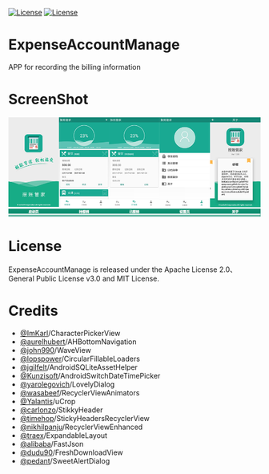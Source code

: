 [![License](https://img.shields.io/badge/license-Apache%202-4EB1BA.svg)](https://choosealicense.com/licenses/apache-2.0/)
[![License](https://img.shields.io/github/license/mashape/apistatus.svg)](https://choosealicense.com/licenses/mit)

# ExpenseAccountManage
APP for recording the billing information
# ScreenShot
![image](https://github.com/SunnyLeo2008/ExpenseAccountManage/raw/master/screenshot/mainscreens.png)
# License
ExpenseAccountManage is released under the Apache License 2.0、General Public License v3.0 and MIT License.
# Credits
* [@ImKarl](https://github.com/ImKarl/CharacterPickerView)/CharacterPickerView
* [@aurelhubert](https://github.com/aurelhubert/ahbottomnavigation)/AHBottomNavigation
* [@john990](https://github.com/john990/WaveView)/WaveView
* [@lopspower](https://github.com/lopspower/CircularFillableLoaders)/CircularFillableLoaders
* [@jgilfelt](https://github.com/jgilfelt/android-sqlite-asset-helper)/AndroidSQLiteAssetHelper
* [@Kunzisoft](https://github.com/Kunzisoft/Android-SwitchDateTimePicker)/AndroidSwitchDateTimePicker
* [@yarolegovich](https://github.com/yarolegovich/LovelyDialog)/LovelyDialog
* [@wasabeef](https://github.com/wasabeef/recyclerview-animators)/RecyclerViewAnimators
* [@Yalantis](https://github.com/Yalantis/uCrop)/uCrop
* [@carlonzo](https://github.com/carlonzo/StikkyHeader)/StikkyHeader
* [@timehop](https://github.com/timehop/sticky-headers-recyclerview)/StickyHeadersRecyclerView
* [@nikhilpanju](https://github.com/nikhilpanju/RecyclerViewEnhanced)/RecyclerViewEnhanced
* [@traex](https://github.com/traex/ExpandableLayout)/ExpandableLayout
* [@alibaba](https://github.com/alibaba/fastjson)/FastJson
* [@dudu90](https://github.com/dudu90/FreshDownloadView)/FreshDownloadView
* [@pedant](https://github.com/pedant/sweet-alert-dialog)/SweetAlertDialog
